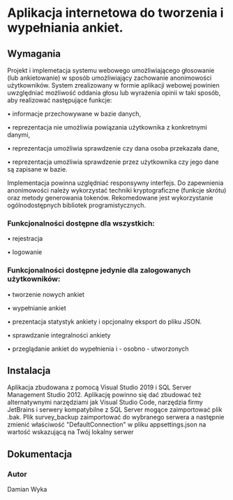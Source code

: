 # Aplikacja internetowa do tworzenia i wypełniania ankiet.

## Wymagania
Projekt i implemetacja systemu webowego umożliwiającego głosowanie (lub  ankietowanie) w sposób umożliwiający zachowanie anonimowości użytkowników. System zrealizowany w formie aplikacji webowej powinien uwzględniać możliwość oddania głosu lub wyrażenia opinii w taki sposób, aby realizować następujące funkcje:

• informacje przechowywane w bazie danych,

• reprezentacja nie umożliwia powiązania użytkownika z konkretnymi danymi,

• reprezentacja umożliwia sprawdzenie czy dana osoba przekazała dane,

• reprezentacja umożliwia sprawdzenie przez użytkownika czy jego dane są zapisane w bazie.

Implementacja powinna uzględniać responsywny interfejs. Do zapewnienia anonimowości należy wykorzystać techniki kryptograficzne (funkcje skrótu) oraz metody generowania tokenów. Rekomedowane jest wykorzystanie ogólnodostępnych bibliotek programistycznych.

### Funkcjonalności dostępne dla wszystkich:

• rejestracja

• logowanie

### Funkcjonalności dostępne jedynie dla zalogowanych użytkowników:

• tworzenie nowych ankiet

• wypełnianie ankiet

• prezentacja statystyk ankiety i opcjonalny eksport do pliku JSON.

• sprawdzanie integralności ankiety

• przeglądanie ankiet do wypełnienia i - osobno - utworzonych 

## Instalacja

Aplikacja zbudowana z pomocą Visual Studio 2019 i SQL Server Management Studio 2012. Aplikację powinno się dać zbudować też alternatywnymi narzędziami jak Visual Studio Code, narzędzia firmy JetBrains i serwery kompatybilne z SQL Server mogące zaimportować plik .bak.
Plik survey_backup zaimportować do wybranego serwera a następnie zmienić właściwość "DefaultConnection" w pliku appsettings.json na wartość wskazującą na Twój lokalny serwer

## Dokumentacja

### Autor

Damian Wyka
